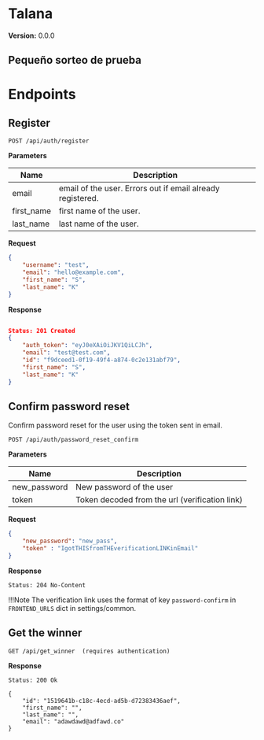 Talana
==============================

__Version:__ 0.0.0

Pequeño sorteo de prueba
------------------------------------------

# Endpoints

## Register

```
POST /api/auth/register
```

__Parameters__

| Name       | Description                                                |
| ---------- | ------------------------------------------------------------------------ |
| email      | email of the user. Errors out if email already registered.               |
| first_name | first name of the user.                                                  |
| last_name  | last name of the user.                                                   |

**Request**

```json
{
    "username": "test",
    "email": "hello@example.com",
    "first_name": "S",
    "last_name": "K"
}
```

__Response__

```json

Status: 201 Created
{
    "auth_token": "eyJ0eXAiOiJKV1QiLCJh",
    "email": "test@test.com",
    "id": "f9dceed1-0f19-49f4-a874-0c2e131abf79",
    "first_name": "S",
    "last_name": "K"
}
```

## Confirm password reset

Confirm password reset for the user using the token sent in email.

```
POST /api/auth/password_reset_confirm
```

__Parameters__

Name          | Description
--------------|-------------------------------------
new_password  | New password of the user
token         | Token decoded from the url (verification link)


__Request__
```json
{
    "new_password": "new_pass",
    "token" : "IgotTHISfromTHEverificationLINKinEmail"
}
```

__Response__
```
Status: 204 No-Content
```

!!!Note
    The verification link uses the format of key `password-confirm` in `FRONTEND_URLS` dict in settings/common.


## Get the winner

```
GET /api/get_winner  (requires authentication)
```



__Response__
```
Status: 200 Ok

{
    "id": "1519641b-c18c-4ecd-ad5b-d72383436aef",
    "first_name": "",
    "last_name": "",
    "email": "adawdawd@adfawd.co"
}
```
